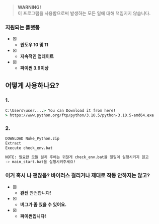 > **WARNING!**   
이 프로그램을 사용함으로써 발생하는 모든 일에 대해 책임지지 않습니다.


### 지원되는 플랫폼
- [x] - **윈도우 10 및 11**
- [x] - **지속적인 업데이트**
- [x] - **파이썬 3.9이상**

## 어떻게 사용하나요?

### 1.
```cmd
C:\Users\user....> You can Download it from here!
> https://www.python.org/ftp/python/3.10.5/python-3.10.5-amd64.exe
```
### 2.
```sh
DOWNLOAD Nuke_Python.zip
Extract
Execute check_env.bat

NOTE: 필요한 모듈 설치 후에는 귀찮게 check_env.bat을 일일이 실행시키지 않고
-> main_start.bat을 실행시켜주세요!
```

### 이거 혹시 나 괜찮음? 바이러스 걸리거나 제대로 작동 안하지는 않고?

- [x] - **완전** 안전합니다!
- [x] - **버그가 좀 있을 수 있어요.**
- [x] - **파이썬입니다!**

